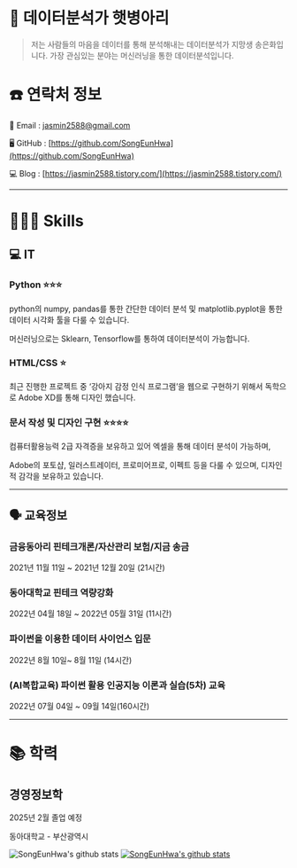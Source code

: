 # 🐣 데이터분석가 햇병아리

> 저는 사람들의 마음을 데이터를 통해 분석해내는 데이터분석가 지망생 송은화입니다.             가장 관심있는 분야는 머신러닝을 통한 데이터분석입니다.
> 

# ☎️ 연락처 정보

📧 Email : jasmin2588@gmail.com

🖥️ GitHub : [https://github.com/SongEunHwa](https://github.com/SongEunHwa)

💻 Blog : [https://jasmin2588.tistory.com/](https://jasmin2588.tistory.com/)

---

# **👩🏻‍💻 Skills**

## 💻 IT

### Python ⭐️⭐️⭐️

python의 numpy, pandas를 통한 간단한 데이터 분석 및 matplotlib.pyplot을 통한 데이터 시각화 툴을 다룰 수 있습니다.

머신러닝으로는 Sklearn, Tensorflow를 통하여 데이터분석이 가능합니다.

### HTML/CSS ⭐️

최근 진행한 프로젝트 중 ‘강아지 감정 인식 프로그램’을 웹으로 구현하기 위해서 독학으로 Adobe XD를 통해 디자인 했습니다.

### 문서 작성 및 디자인 구현 ⭐️⭐️⭐️⭐️

컴퓨터활용능력 2급 자격증을 보유하고 있어 엑셀을 통해 데이터 분석이 가능하며,

Adobe의 포토샵, 일러스트레이터, 프로미어프로, 이펙트 등을 다룰 수 있으며, 디자인적 감각을 보유하고 있습니다.

---

## 🗣 교육정보

### 금융동아리 핀테크개론/자산관리 보험/지금 송금

2021년 11월 11일 ~ 2021년 12월 20일 (21시간)

### 동아대학교 핀테크 역량강화

2022년 04월 18일 ~ 2022년 05월 31일 (11시간)

### 파이썬을 이용한 데이터 사이언스 입문

2022년 8월 10일~ 8월 11일 (14시간)

### (AI복합교육) 파이썬 활용 인공지능 이론과 실습(5차) 교육

2022년 07월 04일 ~ 09월 14일(160시간)

---

# 📚 학력

## 경영정보학

2025년 2월 졸업 예정

동아대학교 - 부산광역시


![SongEunHwa's github stats](https://github-readme-stats.vercel.app/api?username=SongEunHwa&show_icons=true)
[![SongEunHwa's github stats](https://github-readme-stats.vercel.app/api/top-langs/?username=SongEunHwa&show_icons=true&hide_border=true&title_color=004386&icon_color=004386&layout=compact)](https://github.com/SongEunHwa)
